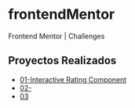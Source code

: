 # frontendMentor
Frontend Mentor | Challenges

## Proyectos Realizados

 - [01-Interactive Rating Component](/01-InteractiveRatingComponent/index.html)
 - [02-](/)
 - [03](/)




